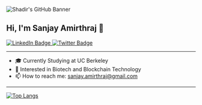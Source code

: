 ![Shadir's GitHub Banner]((https://studentunion.berkeley.edu/wp-content/uploads/2021/01/Sather-tower-1920x1080-1.png))

## Hi, I'm Sanjay Amirthraj 👋

<!--
**sanjayamirthraj/sanjayamirthraj** is a ✨ _special_ ✨ repository because its `README.md` (this file) appears on your GitHub profile.

Here are some ideas to get you started:

- 🔭 I’m currently working on ...
- 🌱 I’m currently learning ...
- 👯 I’m looking to collaborate on ...
- 🤔 I’m looking for help with ...
- 💬 Ask me about ...
- 📫 How to reach me: ...
- 😄 Pronouns: ...
- ⚡ Fun fact: ...
-->
<div id="badges">
  <a href="https://www.linkedin.com/in/sanjay-amirthraj/">
    <img src="https://img.shields.io/badge/LinkedIn-blue?style=for-the-badge&logo=linkedin&logoColor=white" alt="LinkedIn Badge"/>
  </a>
  <a href="https://x.com/sanjayamirthraj">
    <img src="https://img.shields.io/badge/Twitter-blue?style=for-the-badge&logo=twitter&logoColor=white" alt="Twitter Badge"/>
  </a>
</div>

---

- 🎓 Currently Studying at UC Berkeley
- 💭 Interested in Biotech and Blockchain Technology
- 📫 How to reach me: sanjay.amirthraj@gmail.com
  
---


[![Top Langs](https://github-readme-stats.vercel.app/api/top-langs/?username=sanjayamirthraj&layout=compact&theme=vision-friendly-dark)](https://github.com/anuraghazra/github-readme-stats)

